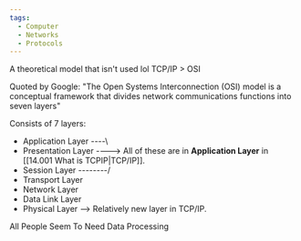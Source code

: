 ```yaml
---
tags:
  - Computer
  - Networks
  - Protocols
---
```

A theoretical model that isn't used lol
TCP/IP > OSI

Quoted by Google:
"The Open Systems Interconnection (OSI) model is a conceptual framework that divides network communications functions into seven layers"

Consists of 7 layers:
- Application Layer ----\\
- Presentation Layer ----> All of these are in **Application Layer** in [[14.001 What is TCPIP|TCP/IP]].
- Session Layer --------/
- Transport Layer
- Network Layer
- Data Link Layer
- Physical Layer --> Relatively new layer in TCP/IP.

All People Seem To Need Data Processing